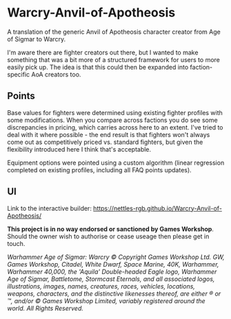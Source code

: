 # Warcry-Anvil-of-Apotheosis

A translation of the generic Anvil of Apotheosis character creator from Age of Sigmar to Warcry.

I'm aware there are fighter creators out there, but I wanted to make something that was a bit more of a structured framework for users to more easily pick up. The idea is that this could then be expanded into faction-specific AoA creators too.

## Points 
Base values for fighters were determined using existing fighter profiles with some modifications. When you compare across factions you do see some discrepancies in pricing, which carries across here to an extent. I've tried to deal with it where possible - the end result is that fighters won't always come out as competitively priced vs. standard fighters, but given the flexibility introduced here I think that's acceptable.

Equipment options were pointed using a custom algorithm (linear regression completed on existing profiles, including all FAQ points updates). 

## UI
Link to the interactive builder:
https://nettles-rgb.github.io/Warcry-Anvil-of-Apotheosis/

**This project is in no way endorsed or sanctioned by Games Workshop**. Should the owner wish to authorise or cease useage then please get in touch.

_Warhammer Age of Sigmar: Warcry © Copyright Games Workshop Ltd. GW, Games Workshop, Citadel, White Dwarf, Space Marine, 40K, Warhammer, Warhammer 40,000, the 'Aquila' Double-headed Eagle logo, Warhammer Age of Sigmar, Battletome, Stormcast Eternals, and all associated logos, illustrations, images, names, creatures, races, vehicles, locations, weapons, characters, and the distinctive likenesses thereof, are either ® or ™, and/or © Games Workshop Limited, variably registered around the world. All Rights Reserved._
